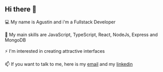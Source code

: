 ## Hi there 👋

💻 My name is Agustin and i'm a Fullstack Developer <br/>
<br/>
🌱 My main skills are JavaScript, TypeScript, React, NodeJs, Express and MongoDB <br/>
<br/>
⚡ I'm interested in creating attractive interfaces <br/>
<br/>
📫 If you want to talk to me, here is my <a href='mailto:coelhoagustin1@gmail.com'>email</a> and my <a href='https://www.linkedin.com/in/agustin-coelho/'>linkedin</a>

<!--
**ccoelh0/ccoelh0** is a ✨ _special_ ✨ repository because its `README.md` (this file) appears on your GitHub profile.

Here are some ideas to get you started:

- 🔭 I’m currently working on ...
- 🌱 I’m currently learning ...
- 👯 I’m looking to collaborate on ...
- 🤔 I’m looking for help with ...
- 💬 Ask me about ...
- 📫 How to reach me: ...
- 😄 Pronouns: ...
- ⚡ Fun fact: ...
-->
